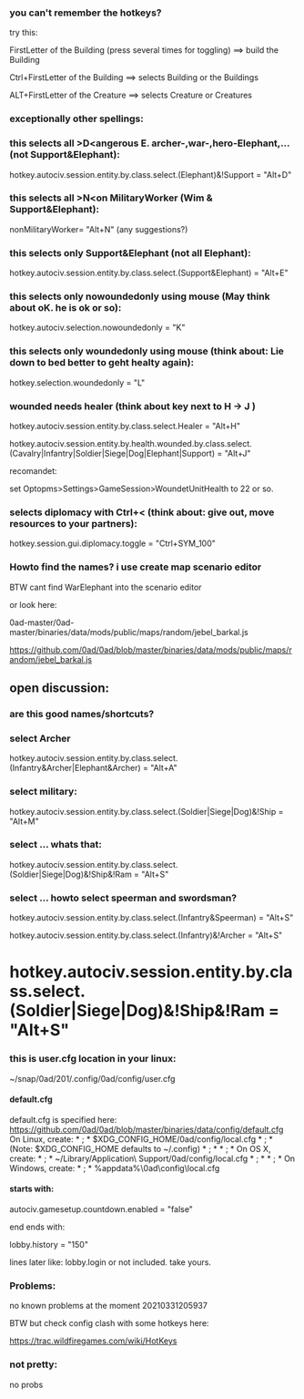 ### you can't remember the hotkeys?
try this:

FirstLetter of the Building (press several times for toggling)
 ==> build the Building

Ctrl+FirstLetter of the Building
 ==> selects Building or the Buildings

ALT+FirstLetter of the Creature
 ==> selects Creature or Creatures

### exceptionally other spellings:

### this selects all >D<angerous E. archer-,war-,hero-Elephant,... (not Support&Elephant):
hotkey.autociv.session.entity.by.class.select.(Elephant)&!Support = "Alt+D"

### this selects all >N<on MilitaryWorker (Wim & Support&Elephant):
nonMilitaryWorker=  "Alt+N" (any suggestions?)

### this selects only Support&Elephant (not all Elephant):
hotkey.autociv.session.entity.by.class.select.(Support&Elephant) = "Alt+E"

### this selects only nowoundedonly using mouse (May think about oK. he is ok or so):
hotkey.autociv.selection.nowoundedonly = "K"

### this selects only woundedonly using mouse (think about: Lie down to bed better to geht healty again):
hotkey.selection.woundedonly = "L"

### wounded needs healer (think about key next to H -> J )

hotkey.autociv.session.entity.by.class.select.Healer = "Alt+H"

hotkey.autociv.session.entity.by.health.wounded.by.class.select.(Cavalry|Infantry|Soldier|Siege|Dog|Elephant|Support) = "Alt+J"

recomandet:

set Optopms>Settings>GameSession>WoundetUnitHealth to 22 or so.


### selects diplomacy with Ctrl+< (think about: give out, move resources to your partners):

hotkey.session.gui.diplomacy.toggle = "Ctrl+SYM_100"


### Howto find the names? i use create map scenario editor

BTW cant find WarElephant into the scenario editor

or look here:

0ad-master/0ad-master/binaries/data/mods/public/maps/random/jebel_barkal.js

https://github.com/0ad/0ad/blob/master/binaries/data/mods/public/maps/random/jebel_barkal.js

## open discussion:

### are this good names/shortcuts?

### select Archer

hotkey.autociv.session.entity.by.class.select.(Infantry&Archer|Elephant&Archer) = "Alt+A"

### select military:
hotkey.autociv.session.entity.by.class.select.(Soldier|Siege|Dog)&!Ship = "Alt+M"

### select ... whats that:
hotkey.autociv.session.entity.by.class.select.(Soldier|Siege|Dog)&!Ship&!Ram = "Alt+S"

### select ... howto select speerman and swordsman?

hotkey.autociv.session.entity.by.class.select.(Infantry&Speerman) = "Alt+S"

hotkey.autociv.session.entity.by.class.select.(Infantry)&!Archer = "Alt+S"


# hotkey.autociv.session.entity.by.class.select.(Soldier|Siege|Dog)&!Ship&!Ram = "Alt+S"


### this is user.cfg location in your linux:

~/snap/0ad/201/.config/0ad/config/user.cfg

#### default.cfg

default.cfg is specified here: https://github.com/0ad/0ad/blob/master/binaries/data/config/default.cfg
On Linux, create:                                          *
; *   $XDG_CONFIG_HOME/0ad/config/local.cfg                    *
; *   (Note: $XDG_CONFIG_HOME defaults to ~/.config)           *
; *                                                            *
; * On OS X, create:                                           *
; *   ~/Library/Application\ Support/0ad/config/local.cfg      *
; *                                                            *
; * On Windows, create:                                        *
; *   %appdata%\0ad\config\local.cfg  

#### starts with:

 autociv.gamesetup.countdown.enabled = "false"

end ends with:

lobby.history = "150"

lines later like: lobby.login
or not included. take yours.

### Problems:

no known problems at the moment 20210331205937

BTW but check config clash with some hotkeys here:

https://trac.wildfiregames.com/wiki/HotKeys

### not pretty:

no probs
